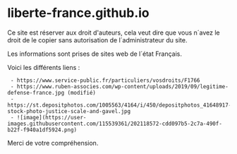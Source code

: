 # liberte-france.github.io

Ce site est réserver aux droit d'auteurs, cela veut dire que vous n´avez le droit de le copier sans autorisation de l´administrateur du site.

Les informations sont prises de sites web de l´état Français. 

Voici les différents liens :

     - https://www.service-public.fr/particuliers/vosdroits/F1766
     - https://www.ruben-associes.com/wp-content/uploads/2019/09/legitime-defense-france.jpg (modifié)
     - https://st.depositphotos.com/1005563/4164/i/450/depositphotos_41648917-stock-photo-justice-scale-and-gavel.jpg
     - ![image](https://user-images.githubusercontent.com/115539361/202118572-cdd097b5-2c7a-490f-b22f-f940a1df5924.png)


Merci de votre compréhension.
